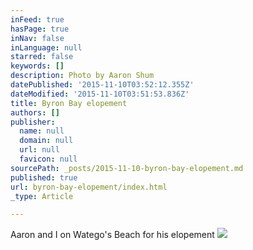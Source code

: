 ```yaml
---
inFeed: true
hasPage: true
inNav: false
inLanguage: null
starred: false
keywords: []
description: Photo by Aaron Shum
datePublished: '2015-11-10T03:52:12.355Z'
dateModified: '2015-11-10T03:51:53.836Z'
title: Byron Bay elopement
authors: []
publisher:
  name: null
  domain: null
  url: null
  favicon: null
sourcePath: _posts/2015-11-10-byron-bay-elopement.md
published: true
url: byron-bay-elopement/index.html
_type: Article

---
```

Aaron and I on Watego's Beach for his elopement
![](https://the-grid-user-content.s3-us-west-2.amazonaws.com/7f20018e-6185-4d68-a2b1-31408c723c90.jpg)
